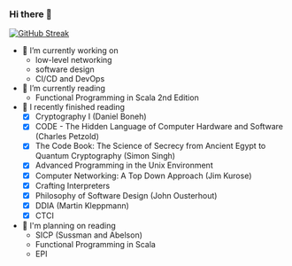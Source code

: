 ### Hi there 👋

[![GitHub Streak](http://github-readme-streak-stats.herokuapp.com?user=sss-ng&theme=dark&hide_border=true&date_format=M%20j%5B%2C%20Y%5D)](https://git.io/streak-stats)


- 🔭 I’m currently working on
    - low-level networking
    - software design
    - CI/CD and DevOps
- 🌱 I’m currently reading
    - Functional Programming in Scala 2nd Edition
- 💬 I recently finished reading
    - [x] Cryptography I (Daniel Boneh)
    - [x] CODE - The Hidden Language of Computer Hardware and Software (Charles Petzold)
    - [x] The Code Book: The Science of Secrecy from Ancient Egypt to Quantum Cryptography (Simon Singh)
    - [x] Advanced Programming in the Unix Environment
    - [x] Computer Networking: A Top Down Approach (Jim Kurose)
    - [x] Crafting Interpreters
    - [x] Philosophy of Software Design (John Ousterhout)
    - [x] DDIA (Martin Kleppmann)
    - [x] CTCI
- 🤔 I'm planning on reading
    - SICP (Sussman and Abelson)
    - Functional Programming in Scala
    - EPI




<!--

- 👯 I’m looking to collaborate on ...
- 💬 Ask me about ...
- 📫 How to reach me: ...
- 😄 Pronouns: ...
- ⚡ Fun fact: ...
-->
